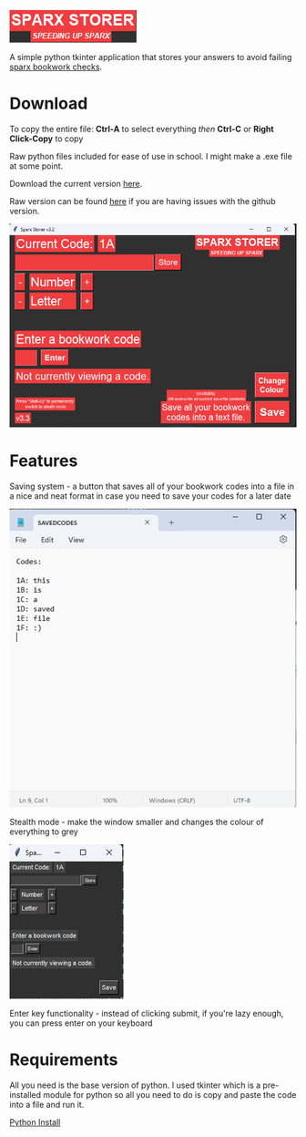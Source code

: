 ![](https://github.com/harcher-dev/sparxStorer/blob/main/readmeScreenshots/4.png)


A simple python tkinter application that stores your answers to avoid failing [sparx bookwork checks](https://support.sparx.co.uk/docs/what-are-bookwork-checks#:~:text=Bookwork%20codes,the%20position%20within%20the%20task).

# Download

To copy the entire file:
**Ctrl-A**  to select everything
*then*
**Ctrl-C** or **Right Click-Copy**  to copy

Raw python files included for ease of use in school. I might make a .exe file at some point.

Download the current version [here](https://github.com/harcher-dev/sparxStorer/raw/main/sparxStorer-v3.3.py?raw=true).

Raw version can be found [here](https://github.com/harcher-dev/sparxStorer/raw/main/sparxStorer-v3.3.py) if you are having issues with the github version.

![](https://github.com/harcher-dev/sparxStorer/blob/main/readmeScreenshots/3.png)

# Features

Saving system - a button that saves all of your bookwork codes into a file in a nice and neat format in case you need to save your codes for a later date

![](https://github.com/harcher-dev/sparxStorer/blob/main/readmeScreenshots/1.png)

Stealth mode - make the window smaller and changes the colour of everything to grey

![](https://github.com/harcher-dev/sparxStorer/blob/main/readmeScreenshots/2.png)

Enter key functionality - instead of clicking submit, if you're lazy enough, you can press enter on your keyboard

# Requirements

All you need is the base version of python. I used tkinter which is a pre-installed module for python so all you need to do is copy and paste the code into a file and run it.

[Python Install](https://www.python.org/downloads/)
